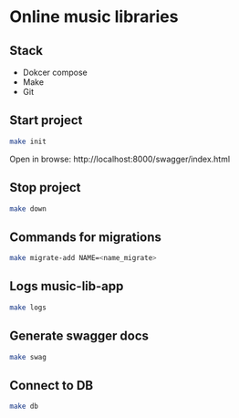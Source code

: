 # Online music libraries
## Stack
- Dokcer compose
- Make
- Git

## Start project
```bash
make init
```
Open in browse: http://localhost:8000/swagger/index.html
## Stop project
```bash
make down
```
## Commands for migrations
```bash
make migrate-add NAME=<name_migrate>
```
## Logs music-lib-app
```bash
make logs
```

## Generate swagger docs
```bash
make swag
```

## Connect to DB
```bash
make db
```